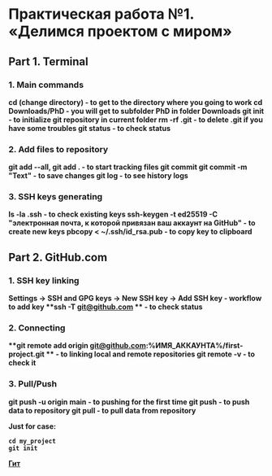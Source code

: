 # Практическая работа №1. «Делимся проектом с миром»

## Part 1. Terminal

### 1. Main commands<b>
**cd** (**c**hange **d**irectory) - to get to the directory where you going to work <b>
	cd Downloads/PhD - you will get to subfolder PhD in folder Downloads <b>
**git init** - to initialize git repository in current folder<b>
**rm -rf .git** - to delete .git if you have some troubles<b>
**git status** - to check status<b>

### 2. Add files to repository<b>
**git add --all**, **git add .** - to start tracking files<b>
**git commit**<b>
**git commit -m "Text"** - to save changes<b>
**git log** - to see history logs<b>
	
### 3. SSH keys generating <b>
**ls -la .ssh** - to check existing keys<b>
**ssh-keygen -t ed25519 -C "электронная почта, к которой привязан ваш аккаунт на GitHub"** - to create new keys<b>
**pbcopy < ~/.ssh/id_rsa.pub** - to copy key to clipboard

## Part 2. GitHub.com

### 1. SSH key linking<b>
**Settings -> SSH and GPG keys -> New SSH key -> Add SSH key** - workflow to add key<b>
**ssh -T git@github.com ** - to check status<b>
### 2. Connecting
**git remote add origin git@github.com:%ИМЯ_АККАУНТА%/first-project.git ** - to linking local and remote repositories <b>
**git remote -v** - to check it<b>
### 3. Pull/Push
**git push -u origin main** - to pushing for the first time
**git push** - to push data to repository
**git pull** - to pull data from repository



**Just for case:**
```mkdir my_project
cd my_project
git init
```

[Гит](https://www.github.com "GitHub")